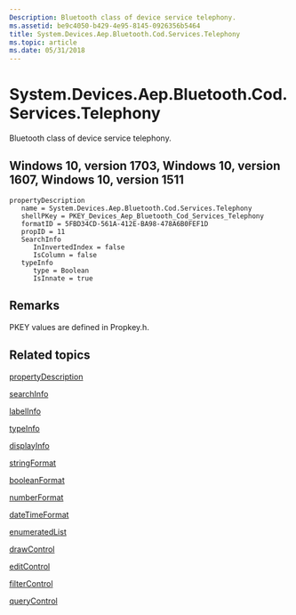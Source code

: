 ```yaml
---
Description: Bluetooth class of device service telephony.
ms.assetid: be9c4050-b429-4e95-8145-0926356b5464
title: System.Devices.Aep.Bluetooth.Cod.Services.Telephony
ms.topic: article
ms.date: 05/31/2018
---
```


# System.Devices.Aep.Bluetooth.Cod.Services.Telephony

Bluetooth class of device service telephony.

## Windows 10, version 1703, Windows 10, version 1607, Windows 10, version 1511

```
propertyDescription
   name = System.Devices.Aep.Bluetooth.Cod.Services.Telephony
   shellPKey = PKEY_Devices_Aep_Bluetooth_Cod_Services_Telephony
   formatID = 5FBD34CD-561A-412E-BA98-478A6B0FEF1D
   propID = 11
   SearchInfo
      InInvertedIndex = false
      IsColumn = false
   typeInfo
      type = Boolean
      IsInnate = true
```

## Remarks

PKEY values are defined in Propkey.h.

## Related topics

<dl> <dt>

[propertyDescription](./propdesc-schema-propertydescription.md)
</dt> <dt>

[searchInfo](./propdesc-schema-searchinfo.md)
</dt> <dt>

[labelInfo](./propdesc-schema-labelinfo.md)
</dt> <dt>

[typeInfo](./propdesc-schema-typeinfo.md)
</dt> <dt>

[displayInfo](./propdesc-schema-displayinfo.md)
</dt> <dt>

[stringFormat](./propdesc-schema-stringformat.md)
</dt> <dt>

[booleanFormat](./propdesc-schema-booleanformat.md)
</dt> <dt>

[numberFormat](./propdesc-schema-numberformat.md)
</dt> <dt>

[dateTimeFormat](./propdesc-schema-datetimeformat.md)
</dt> <dt>

[enumeratedList](./propdesc-schema-enumeratedlist.md)
</dt> <dt>

[drawControl](./propdesc-schema-drawcontrol.md)
</dt> <dt>

[editControl](./propdesc-schema-editcontrol.md)
</dt> <dt>

[filterControl](./propdesc-schema-filtercontrol.md)
</dt> <dt>

[queryControl](./propdesc-schema-querycontrol.md)
</dt> </dl>

 

 